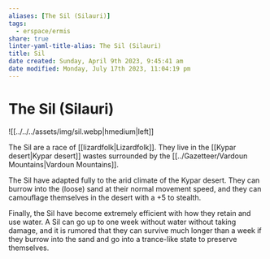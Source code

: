 ```yaml
---
aliases: [The Sil (Silauri)]
tags:
  - erspace/ermis
share: true
linter-yaml-title-alias: The Sil (Silauri)
title: Sil
date created: Sunday, April 9th 2023, 9:45:41 am
date modified: Monday, July 17th 2023, 11:04:19 pm
---
```

# The Sil (Silauri)

![[../../../assets/img/sil.webp|hmedium|left]]

The Sil are a race of [[lizardfolk|Lizardfolk]]. They live in the [[Kypar desert|Kypar desert]] wastes surrounded by the [[../Gazetteer/Vardoun Mountains|Vardoun Mountains]]. 

The Sil have adapted fully to the arid climate of the Kypar desert. They can burrow into the (loose) sand at their normal movement speed, and they can camouflage themselves in the desert with a +5 to stealth. 

Finally, the Sil have become extremely efficient with how they retain and use water. A Sil can go up to one week without water without taking damage, and it is rumored that they can survive much longer than a week if they burrow into the sand and go into a trance-like state to preserve themselves. 

<!-- ```statblock -->
<!-- "name": "Sil" -->
<!-- "size": "Medium" -->
<!-- "type": "humanoid" -->
<!-- "subtype": "lizardfolk" -->
<!-- "alignment": "Neutral" -->
<!-- "ac": !!int "15" -->
<!-- "hp": !!int "22" -->
<!-- "hit_dice": "4d8 + 4" -->
<!-- "stats": -->
<!-- - !!int "15" -->
<!-- - !!int "10" -->
<!-- - !!int "13" -->
<!-- - !!int "7" -->
<!-- - !!int "12" -->
<!-- - !!int "7" -->
<!-- "speed": "walk 30 ft., swim 30 ft." -->
<!-- "skillsaves": -->
<!--   "Stealth": !!int "4" -->
<!--   "Perception": !!int "3" -->
<!--   "Survival": !!int "5" -->
<!-- "senses": "passive Perception 13" -->
<!-- "languages": "Draconic" -->
<!-- "cr": "1/2" -->
<!-- "traits": -->
<!-- - !!dev.ebullient.json5e.qute.Trait -->
<!--   "desc": "Sil can camouflage for stealth +5"  -->
<!--   "name": "Camouflage" -->
<!-- - !!dev.ebullient.json5e.qute.Trait  -->
<!--   "desc": "Sil may go up to one week without water without it affecting their health or taking exhaustion" -->
<!--   "name": "Water Retention" -->
<!-- - !!dev.ebullient.json5e.qute.Trait -->
<!--   "desc": "Sil may burrow through loose sand at normal movement speed." -->
<!--   "name": "Burrowing" -->
<!-- "actions": -->
<!-- - !!dev.ebullient.json5e.qute.Trait -->
<!--   "desc": "The Silauron makes two melee attacks, each one with a different weapon." -->
<!--   "name": "Multiattack" -->
<!-- - !!dev.ebullient.json5e.qute.Trait -->
<!--   "desc": "Melee Weapon Attack: +4 to hit, reach 5 ft., one target. Hit: 5 (1d6\ -->
<!--     \ + 2) piercing damage." -->
<!--   "name": "Bite" -->
<!-- - !!dev.ebullient.json5e.qute.Trait -->
<!--   "desc": "Melee Weapon Attack: +4 to hit, reach 5 ft., one target. Hit: 5 (1d6\ -->
<!--     \ + 2) bludgeoning damage." -->
<!--   "name": "Heavy Club" -->
<!-- - !!dev.ebullient.json5e.qute.Trait -->
<!--   "desc": "Melee or Ranged Weapon Attack: +4 to hit, reach 5 ft. or range 30/120\ -->
<!--     \ ft., one target. Hit: 5 (1d6 + 2) piercing damage." -->
<!--   "name": "Javelin" -->
<!-- - !!dev.ebullient.json5e.qute.Trait -->
<!--   "desc": "Melee Weapon Attack: +4 to hit, reach 5 ft., one target. Hit: 5 (1d6\ -->
<!--     \ + 2) piercing damage." -->
<!--   "name": "Spiked Shield" -->
<!-- "source": -->
<!-- "image": "[[sil.png|sil.png]]" -->
<!-- ``` -->

<!-- ^statblock -->
